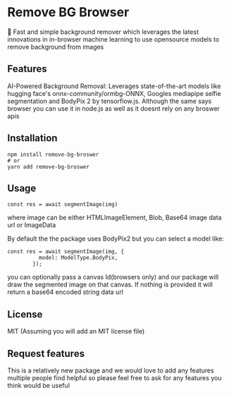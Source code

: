 # Remove BG Browser

🚀 Fast and simple background remover which leverages the latest innovations in in-browser machine learning to use opensource models to remove background from images


## Features
AI-Powered Background Removal: Leverages state-of-the-art models like hugging face's onnx-community/ormbg-ONNX, Googles mediapipe selfie segmentation and BodyPix 2 by tensorflow.js. Although the same says browser you can use it in node.js as well as it doesnt rely on any broswer apis

## Installation
```
npm install remove-bg-broswer
# or
yarn add remove-bg-broswer
```

## Usage
```import { segmentImage } from "remove-bg-browser";
const res = await segmentImage(img)
```
where image can be either HTMLImageElement, Blob, Base64 image data url or ImageData


By default the the package uses BodyPix2 but you can select a model like:
```import { segmentImage, ModelType } from "remove-bg-browser";
const res = await segmentImage(img, {
          model: ModelType.BodyPix,
        });
```
you can optionally pass a canvas Id(browsers only) and our package will draw the segmented image on that canvas. If nothing is provided it will return a base64 encoded string data url



## License
MIT (Assuming you will add an MIT license file)

## Request features
This is a relatively new package and we would love to add any features multiple people find helpful so please feel free to ask for any features you think would be useful
